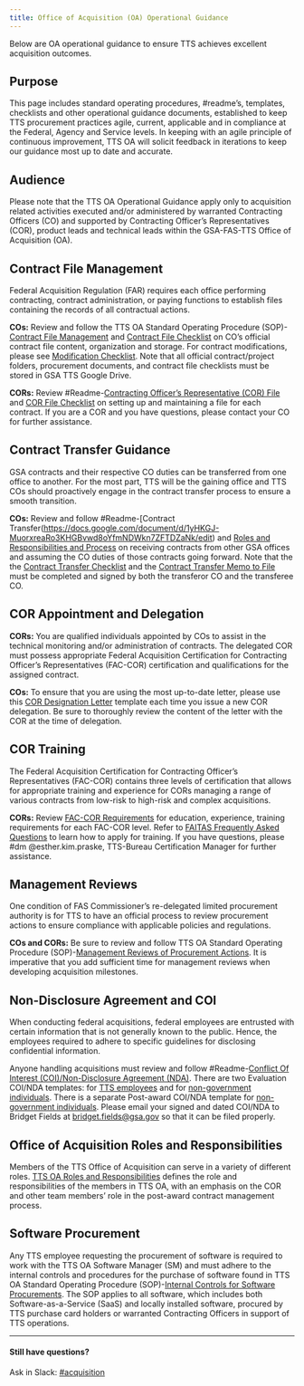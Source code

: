 ```yaml
---
title: Office of Acquisition (OA) Operational Guidance
---
```


Below are OA operational guidance to ensure TTS achieves excellent acquisition outcomes.

## Purpose

This page includes standard operating procedures, #readme’s, templates, checklists and other operational guidance documents, established to keep TTS procurement practices agile, current, applicable and in compliance at the Federal, Agency and Service levels. In keeping with an agile principle of continuous improvement, TTS OA will solicit feedback in iterations to keep our guidance most up to date and accurate.

## Audience

Please note that the TTS OA Operational Guidance apply only to acquisition related activities executed and/or administered by warranted Contracting Officers (CO) and supported by Contracting Officer’s Representatives (COR), product leads and technical leads within the GSA-FAS-TTS Office of Acquisition (OA).


## Contract File Management

Federal Acquisition Regulation (FAR) requires each office performing contracting, contract administration, or paying functions to establish files containing the records of all contractual actions.

**COs:** Review and follow the TTS OA Standard Operating Procedure (SOP)-[Contract File Management](/contract-file-management) and [Contract File Checklist](https://docs.google.com/document/d/1eaG8sIKUA4t6oaqivUkBL4rgHFd6IyoQJ6G-pTnG6HU/edit) on CO’s official contract file content, organization and storage. For contract modifications, please see [Modification Checklist](https://docs.google.com/document/d/1h67-pidlodKIhGXpXnAGHwGm8KXcUEfgvsMAmQwxBxI/edit). Note that all official contract/project folders, procurement documents, and contract file checklists must be stored in GSA TTS Google Drive.

**CORs:** Review #Readme-[Contracting Officer’s Representative (COR) File](https://docs.google.com/document/d/1uIz18WpTmycY4StdyPe2Y3J8mPk-z-7PzNUdeqYNd04/edit) and [COR File Checklist](https://docs.google.com/document/d/1JR4G4mzynvlJaqmGRWb8_hU-BYGUrqSGvBJdaMbVWVQ/edit) on setting up and maintaining a file for each contract. If you are a COR and you have questions, please contact your CO for further assistance.   

## Contract Transfer Guidance

GSA contracts and their respective CO duties can be transferred from one office to another. For the most part, TTS will be the gaining office and TTS COs should proactively engage in the contract transfer process to ensure a smooth transition.

**COs:** Review and follow #Readme-[Contract Transfer(https://docs.google.com/document/d/1yHKGJ-MuorxreaRo3KHGBvwd8oYfmNDWkn7ZFTDZaNk/edit) and [Roles and Responsibilities and Process](https://docs.google.com/document/d/1xBWgQBg8bcSWM2jFdzCC__vEZ5YAFdBlH2F6E6sdJ6s/edit) on receiving contracts from other GSA offices and assuming the CO duties of those contracts going forward. Note that the the [Contract Transfer Checklist](https://docs.google.com/document/d/10cURAyfb7OQvZ4J3DeiP3jpYX5A6ly8DmYrciLq5qoA/edit) and the [Contract Transfer Memo to File](https://docs.google.com/document/d/1e4dsPJiJjlGYAMw6wWV8bcULjw65Y_AX9dIsEQbcnnA/edit) must be completed and signed by both the transferor CO and the transferee CO.

## COR Appointment and Delegation

**CORs:** You are qualified individuals appointed by COs to assist in the technical monitoring and/or administration of contracts. The delegated COR must possess appropriate Federal Acquisition Certification for Contracting Officer’s Representatives (FAC-COR) certification and qualifications for the assigned contract.

**COs:** To ensure that you are using the most up-to-date letter, please use this [COR Designation Letter](https://docs.google.com/document/d/1g6Mba50K_ZtAfjxSq9nfyremefV2kAOOspR78MjYt6E/edit) template each time you issue a new COR delegation. Be sure to thoroughly review the content of the letter with the COR at the time of delegation.

## COR Training

The Federal Acquisition Certification for Contracting Officer’s Representatives (FAC-COR) contains three levels of certification that allows for appropriate training and experience for CORs managing a range of various contracts from low-risk to high-risk and complex acquisitions.

**CORs:** Review [FAC-COR Requirements](https://docs.google.com/document/d/1HzbEv6yQn6pWYl1MDImeLW6ShedcRsekSCBe54Nsnc8/edit#) for education, experience, training requirements for each FAC-COR level. Refer to [FAITAS Frequently Asked Questions](https://drive.google.com/file/d/185q29ESV_h8zj4U2UscdH0rVxoSGnpSJ/view?usp=sharing) to learn how to apply for training. If you have questions, please #dm @esther.kim.praske, TTS-Bureau Certification Manager for further assistance.  

## Management Reviews

One condition of FAS Commissioner’s re-delegated limited procurement authority is for TTS to have an official process to review procurement actions to ensure compliance with applicable policies and regulations.

**COs and CORs:** Be sure to review and follow TTS OA Standard Operating Procedure (SOP)-[Management Reviews of Procurement Actions](/management-reviews-of-procurement-actions). It is imperative that you add sufficient time for management reviews when developing acquisition milestones.

## Non-Disclosure Agreement and COI
When conducting federal acquisitions, federal employees are entrusted with certain information that is not generally known to the public. Hence, the employees required to adhere to specific guidelines for disclosing confidential information.

Anyone handling acquisitions must review and follow #Readme-[Conflict Of Interest (COI)/Non-Disclosure Agreement (NDA)](https://docs.google.com/document/d/1-mmniFyCeMdxOcRIncRKAMRxx3-AQPL06BjbhiMHteQ/edit). There are two Evaluation COI/NDA templates: for [TTS employees](https://docs.google.com/document/d/1GyEj9itF4Yk0N3BGylblu7hPRi_30dat3nx4eA4d_XM/edit) and for [non-government individuals](https://docs.google.com/document/d/1G6tPYYlWp9f_7TP58aiuPCeZh7ppI1LaRgemCOl2Ui8/edit). There is a separate Post-award COI/NDA template for [non-government individuals](https://docs.google.com/document/d/1iF9hjtbLFVHiF2tLcMEytIt6EMeB6qd5oVjjbpXpzRQ/edit). Please email your signed and dated COI/NDA to Bridget Fields at bridget.fields@gsa.gov so that it can be filed properly.

## Office of Acquisition Roles and Responsibilities

Members of the TTS Office of Acquisition can serve in a variety of different roles. [TTS OA Roles and Responsibilities](/tts-office-of-acquisition-team-roles-and-responsibilities) defines the role and responsibilities of the members in TTS OA, with an emphasis on the COR and other team members’ role in the post-award contract management process.

## Software Procurement

Any TTS employee requesting the procurement of software is required to work with the TTS OA Software Manager (SM) and must adhere to the internal controls and procedures for the purchase of software found in TTS OA Standard Operating Procedure (SOP)-[Internal Controls for Software Procurements](internal-controls-for-software-procurement). The SOP applies to all software, which includes both Software-as-a-Service (SaaS) and locally installed software, procured by TTS purchase card holders or warranted Contracting Officers in support of TTS operations.

---

#### Still have questions?

Ask in Slack: [#acquisition](https://gsa-tts.slack.com/messages/acquisition)
